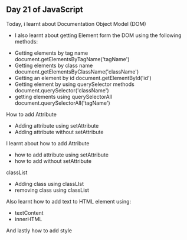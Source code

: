## Day 21 of JavaScript
Today, i learnt about Documentation Object Model (DOM)
* I also learnt about getting Element form the DOM using the following methods:
- Getting elements by tag name
document.getElementsByTagName('tagName')
- Getting elements by class name
document.getElementsByClassName('className')
- Getting an element by id
document.getElementById('id')
- Getting element by using querySelector methods
document.querySelector('className')
- getting elements using querySelectorAll
document.querySelectorAll('tagName')

 How to add Attribute
- Adding attribute using setAttribute
- Adding attribute without setAttribute

 I learnt about how to add Attribute
- how to add attribute using setAttribute
- how to add without setAttribute

 classList
- Adding class using classLIst
- removing class using classList

 Also learnt how to add text to HTML element using:
- textContent
- innerHTML

 And lastly how to add style 

